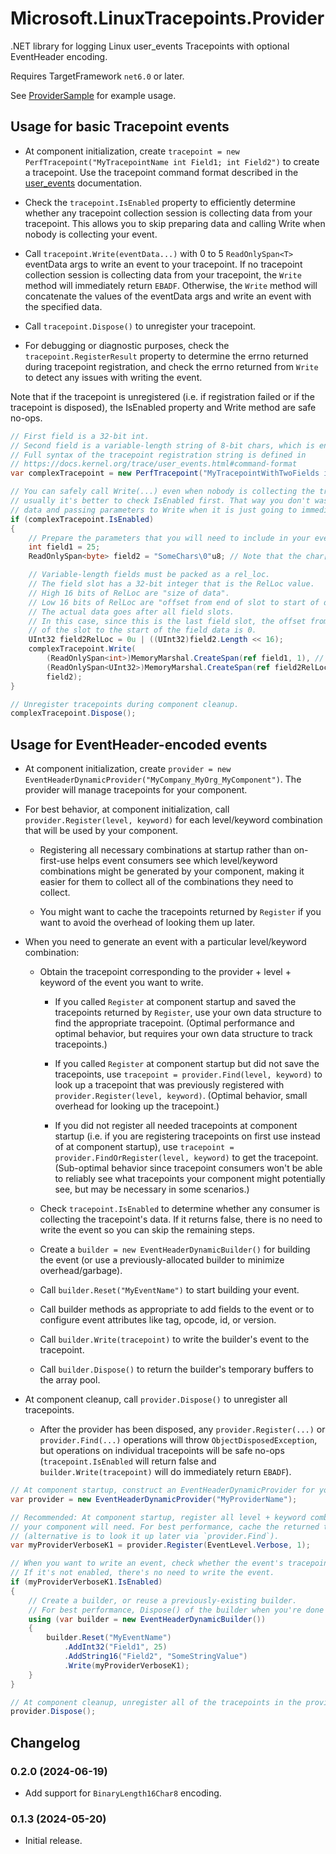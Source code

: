 ﻿# Microsoft.LinuxTracepoints.Provider

.NET library for logging Linux user_events Tracepoints with optional EventHeader
encoding.

Requires TargetFramework `net6.0` or later.

See [ProviderSample](../ProviderSample) for example usage.

## Usage for basic Tracepoint events

- At component initialization, create
  `tracepoint = new PerfTracepoint("MyTracepointName int Field1; int Field2")` to
  create a tracepoint. Use the tracepoint command format described in the
  [user_events](https://docs.kernel.org/trace/user_events.html#command-format)
  documentation.

- Check the `tracepoint.IsEnabled` property to efficiently determine whether any
  tracepoint collection session is collecting data from your tracepoint. This
  allows you to skip preparing data and calling Write when nobody is collecting
  your event.

- Call `tracepoint.Write(eventData...)` with 0 to 5 `ReadOnlySpan<T>` eventData args
  to write an event to your tracepoint. If no tracepoint collection session is
  collecting data from your tracepoint, the `Write` method will immediately return
  `EBADF`. Otherwise, the `Write` method will concatenate the values of the eventData
  args and write an event with the specified data.

- Call `tracepoint.Dispose()` to unregister your tracepoint.

- For debugging or diagnostic purposes, check the `tracepoint.RegisterResult`
  property to determine the errno returned during tracepoint registration, and check
  the errno returned from `Write` to detect any issues with writing the event.

Note that if the tracepoint is unregistered (i.e. if registration failed or if the
tracepoint is disposed), the IsEnabled property and Write method are safe no-ops.

```csharp
// First field is a 32-bit int.
// Second field is a variable-length string of 8-bit chars, which is encoded as a rel_loc field.
// Full syntax of the tracepoint registration string is defined in
// https://docs.kernel.org/trace/user_events.html#command-format
var complexTracepoint = new PerfTracepoint("MyTracepointWithTwoFields int Field1; __rel_loc char[] Field2");

// You can safely call Write(...) even when nobody is collecting the tracepoint, but
// usually it's better to check IsEnabled first. That way you don't waste time collecting
// data and passing parameters to Write when it is just going to immediately return.
if (complexTracepoint.IsEnabled)
{
    // Prepare the parameters that you will need to include in your event.
    int field1 = 25;
    ReadOnlySpan<byte> field2 = "SomeChars\0"u8; // Note that the char[] field type expects nul-terminated 8-bit string.

    // Variable-length fields must be packed as a rel_loc.
    // The field slot has a 32-bit integer that is the RelLoc value.
    // High 16 bits of RelLoc are "size of data".
    // Low 16 bits of RelLoc are "offset from end of slot to start of data".
    // The actual data goes after all field slots.
    // In this case, since this is the last field slot, the offset from the end
    // of the slot to the start of the field data is 0.
    UInt32 field2RelLoc = 0u | ((UInt32)field2.Length << 16);
    complexTracepoint.Write(
        (ReadOnlySpan<int>)MemoryMarshal.CreateSpan(ref field1, 1), // In .NET 7 or later, simplify as: new ReadOnlySpan<int>(ref field1).
        (ReadOnlySpan<UInt32>)MemoryMarshal.CreateSpan(ref field2RelLoc, 1),
        field2);
}

// Unregister tracepoints during component cleanup.
complexTracepoint.Dispose();

```

## Usage for EventHeader-encoded events

- At component initialization, create
  `provider = new EventHeaderDynamicProvider("MyCompany_MyOrg_MyComponent")`. The
  provider will manage tracepoints for your component.

- For best behavior, at component initialization, call
  `provider.Register(level, keyword)` for each level/keyword combination that will be
  used by your component.

  - Registering all necessary combinations at startup rather than on-first-use
    helps event consumers see which level/keyword combinations might be generated by
    your component, making it easier for them to collect all of the combinations they
    need to collect.

  - You might want to cache the tracepoints returned by `Register` if you want to
    avoid the overhead of looking them up later.

- When you need to generate an event with a particular level/keyword combination:

  - Obtain the tracepoint corresponding to the provider + level + keyword of the event
    you want to write.
  
    - If you called `Register` at component startup and saved the tracepoints returned
      by `Register`, use your own data structure to find the appropriate tracepoint.
      (Optimal performance and optimal behavior, but requires your own data structure to
      track tracepoints.)

    - If you called `Register` at component startup but did not save the tracepoints,
      use `tracepoint = provider.Find(level, keyword)` to look up a tracepoint that was
      previously registered with `provider.Register(level, keyword)`. (Optimal behavior,
      small overhead for looking up the tracepoint.)

    - If you did not register all needed tracepoints at component startup (i.e. if you
      are registering tracepoints on first use instead of at component startup), use
      `tracepoint = provider.FindOrRegister(level, keyword)` to get the tracepoint.
      (Sub-optimal behavior since tracepoint consumers won't be able to reliably see what
      tracepoints your component might potentially see, but may be necessary in some
      scenarios.)

  - Check `tracepoint.IsEnabled` to determine whether any consumer is collecting the
    tracepoint's data. If it returns false, there is no need to write the event so you can
    skip the remaining steps.

  - Create a `builder = new EventHeaderDynamicBuilder()` for building the event (or use a
    previously-allocated builder to minimize overhead/garbage).

  - Call `builder.Reset("MyEventName")` to start building your event.

  - Call builder methods as appropriate to add fields to the event or to configure event
    attributes like tag, opcode, id, or version.

  - Call `builder.Write(tracepoint)` to write the builder's event to the tracepoint.

  - Call `builder.Dispose()` to return the builder's temporary buffers to the array pool.

- At component cleanup, call `provider.Dispose()` to unregister all tracepoints.

  - After the provider has been disposed, any `provider.Register(...)` or
    `provider.Find(...)` operations will throw `ObjectDisposedException`, but operations
    on individual tracepoints will be safe no-ops (`tracepoint.IsEnabled` will return
    false and `builder.Write(tracepoint)` will do immediately return `EBADF`).

```csharp
// At component startup, construct an EventHeaderDynamicProvider for your provider name.
var provider = new EventHeaderDynamicProvider("MyProviderName");

// Recommended: At component startup, register all level + keyword combinations that
// your component will need. For best performance, cache the returned tracepoint
// (alternative is to look it up later via `provider.Find`).
var myProviderVerboseK1 = provider.Register(EventLevel.Verbose, 1);

// When you want to write an event, check whether the event's tracepoint is enabled.
// If it's not enabled, there's no need to write the event.
if (myProviderVerboseK1.IsEnabled)
{
    // Create a builder, or reuse a previously-existing builder.
    // For best performance, Dispose() of the builder when you're done with it.
    using (var builder = new EventHeaderDynamicBuilder())
    {
        builder.Reset("MyEventName")
            .AddInt32("Field1", 25)
            .AddString16("Field2", "SomeStringValue")
            .Write(myProviderVerboseK1);
    }
}

// At component cleanup, unregister all of the tracepoints in the provider.
provider.Dispose();
```

## Changelog

### 0.2.0 (2024-06-19)

- Add support for `BinaryLength16Char8` encoding.

### 0.1.3 (2024-05-20)

- Initial release.
